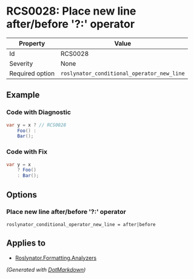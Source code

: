 # RCS0028: Place new line after/before '?:' operator

| Property        | Value                                      |
| --------------- | ------------------------------------------ |
| Id              | RCS0028                                    |
| Severity        | None                                       |
| Required option | `roslynator_conditional_operator_new_line` |

## Example

### Code with Diagnostic

```csharp
var y = x ? // RCS0028
    Foo() :
    Bar();
```

### Code with Fix

```csharp
var y = x
    ? Foo()
    : Bar();
```

## Options

### Place new line after/before '?:' operator

```editorconfig
roslynator_conditional_operator_new_line = after|before
```

## Applies to

* [Roslynator.Formatting.Analyzers](https://www.nuget.org/packages/Roslynator.Formatting.Analyzers)


*\(Generated with [DotMarkdown](http://github.com/JosefPihrt/DotMarkdown)\)*
